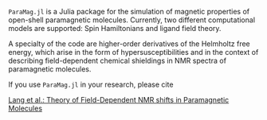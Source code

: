 `ParaMag.jl` is a Julia package for the simulation of magnetic properties of open-shell paramagnetic molecules.
Currently, two different computational models are supported: Spin Hamiltonians and ligand field theory.

A specialty of the code are higher-order derivatives of the Helmholtz free energy, which arise in the form of hypersusceptibilities and in the context of describing field-dependent chemical shieldings in NMR spectra of paramagnetic molecules.

If you use `ParaMag.jl` in your research, please cite

[Lang et al.: Theory of Field-Dependent NMR shifts in Paramagnetic Molecules](https://doi.org/10.26434/chemrxiv-2025-1z8v9)
